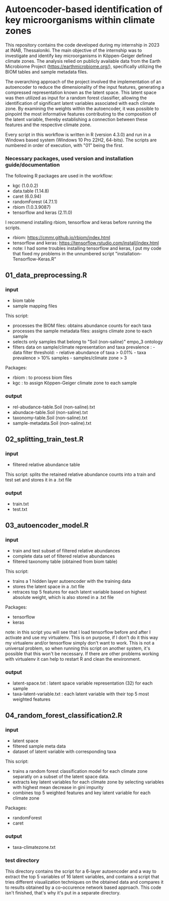# Autoencoder-based identification of key microorganisms within climate zones

This repository contains the code developed during my internship in 2023 at INAB, Thessaloniki. The main objective of the internship was to investigate and identify key microorganisms in Köppen-Geiger defined climate zones. The analysis relied on publicly available data from the Earth Microbiome Project (https://earthmicrobiome.org/), specifically utilizing the BIOM tables and sample metadata files.

The overarching approach of the project involved the implementation of an autoencoder to reduce the dimensionality of the input features, generating a compressed representation known as the latent space. This latent space was then utilized as input for a random forest classifier, allowing the identification of significant latent variables associated with each climate zone. By examining the weights within the autoencoder, it was possible to pinpoint the most informative features contributing to the composition of the latent variable, thereby establishing a connection between these features and the respective climate zone.

Every script in this workflow is written in R (version 4.3.0) and run in a Windows based system (Windows 10 Pro 22H2, 64-bits).
The scripts are numbered in order of execution, with "01" being the first. 

### Necessary packages, used version and installation guide/documentation
The following R packages are used in the workflow:
- kgc (1.0.0.2)
- data.table (1.14.8)
- caret (6.0.94)
- randomForest (4.7.1.1)
- rbiom (1.0.3.9087)
- tensorflow and keras (2.11.0)  

I recommend installing rbiom, tensorflow and keras before running the scripts. 
- rbiom: https://cmmr.github.io/rbiom/index.html 
- tensorflow and keras: https://tensorflow.rstudio.com/install/index.html 
- note: I had some troubles installing tensorflow and keras, I put my code that fixed my problems in the unnumbered script "installation-Tensorflow-Keras.R"

## 01_data_preprocessing.R
### input
- biom table
- sample mapping files

This script:
- processes the BIOM files: obtains abundance counts for each taxa 
- processes the sample metadata files: assigns climate zone to each sample
- selects only samples that belong to "Soil (non-saline)" empo_3 ontology
- filters data on sample/climate representation and taxa prevalence :
      - data filter threshold:
            - relative abundance of taxa > 0.01%
            - taxa prevalence > 10% samples
            - samples/climate zone > 3


Packages:
- rbiom : to process biom files
- kgc : to assign Köppen-Geiger climate zone to each sample


### output
- rel-abudance-table.Soil (non-saline).txt
- abundace-table.Soil (non-saline).txt
- taxonomy-table.Soil (non-saline).txt
- sample-metadata.Soil (non-saline).txt

## 02_splitting_train_test.R
### input
- filtered relative abundance table

This script:
splits the retained relative abundance counts into a train and test set and stores it in a .txt file

### output
- train.txt
- test.txt

## 03_autoencoder_model.R
### input
- train and test subset of filtered relative abundances
- complete data set of filtered relative abundances
- filtered taxonomy table (obtained from biom table)

This script:
- trains a 1 hidden layer autoencoder with the training data
- stores the latent space in a .txt file
- retraces top 5 features for each latent variable based on highest absolute weight, which is also stored in a .txt file

Packages: 
- tensorflow
- keras

note: in this script you will see that I load tensorflow before and after I activate and use my virtualenv. This is on purpose, if I don't do it this way my virtualenv and/or tensorflow simply don't want to work. This is not a universal problem, so when running this script on another system, it's possible that this won't be necessary. If there are other problems working with virtualenv it can help to restart R and clean the environment.

### output
- latent-space.txt : latent space variable representation (32) for each sample
- taxa-latent-variable.txt : each latent variable with their top 5 most weighted features

## 04_random_forest_classification2.R
### input
- latent space
- filtered sample meta data
- dataset of latent variable with corresponding taxa

This script:
- trains a random forest classification model for each climate zone separatly on a subset of the latent space data.
- extracts key latent variables for each climate zone by selecting variables with highest mean decrease in gini impurity
- combines top 5 weighted features and key latent variable for each climate zone

Packages:
- randomForest
- caret

### output
- taxa-climatezone.txt

### test directory
This directory contains the script for a 6-layer autoencoder and a way to extract the top 5 variables of 16 latent variables, and contains a script that tries different visualization techniques on the obtained data and compares it to results obtained by a co-occurence network based approach. This code isn't finished, that's why it's put in a separate directory.
